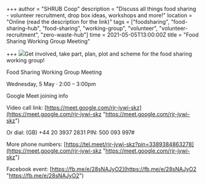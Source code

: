 +++
author = "SHRUB Coop"
description = "Discuss all things food sharing - volunteer recruitment, drop box ideas, workshops and more!"
location = "Online (read the description for the link)"
tags = ["foodsharing", "food-sharing-hub", "food-sharing", "working-group", "volunteer", "volunteer-recruitment", "zero-waste-hub"]
time = 2021-05-05T13:00:00Z
title = "Food Sharing Working Group Meeting"

+++
![](https://res.cloudinary.com/shrub-co-op/image/upload/v1619621073/shrubcoop.org/media/Food_Sharing_Edinburgh_FB_event_page_banner_TEMPLATE_5_ymrljf.png)Get involved, take part, plan, plot and scheme for the food sharing working group!

Food Sharing Working Group Meeting

Wednesday, 5 May · 2:00 – 3:00pm

Google Meet joining info

Video call link: [https://meet.google.com/rjr-jywi-skz](https://meet.google.com/rjr-jywi-skz "https://meet.google.com/rjr-jywi-skz")

Or dial: ‪(GB) +44 20 3937 2831‬ PIN: ‪500 093 997‬#

More phone numbers: [https://tel.meet/rjr-jywi-skz?pin=3389384863278](https://meet.google.com/rjr-jywi-skz "https://meet.google.com/rjr-jywi-skz")

Facebook event: [https://fb.me/e/28sNAJyO2](https://fb.me/e/28sNAJyO2 "https://fb.me/e/28sNAJyO2")